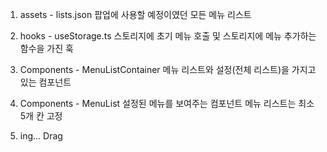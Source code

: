 1. assets - lists.json
팝업에 사용할 예정이였던 모든 메뉴 리스트

2. hooks - useStorage.ts
스토리지에 초기 메뉴 호출 및 스토리지에 메뉴 추가하는 함수을 가진 훅

3. Components - MenuListContainer
메뉴 리스트와 설정(전체 리스트)을 가지고 있는 컴포넌트

4. Components - MenuList
설정된 메뉴를 보여주는 컴포넌트
메뉴 리스트는 최소 5개 칸 고정

5. ing...
Drag 
